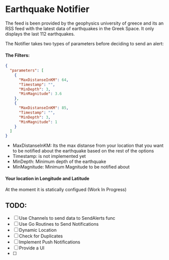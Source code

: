# Earthquake Notifier

The feed is been provided by the geophysics university of greece and its an RSS feed with the latest data of earthquakes in the Greek Space. It only displays the last 112 earthquakes.

The Notifier takes two types of parameters before deciding to send an alert:

#### The Filters:
```json
{
  "parameters": [
    {
      "MaxDistanseInKM": 64,
      "Timestamp": "",
      "MinDepth": 3,
      "MinMagnitude": 3.6
    },
    {
      "MaxDistanseInKM": 85,
      "Timestamp": "",
      "MinDepth": 3,
      "MinMagnitude": 1
    }
  ]
}

```

 - MaxDistanseInKM: Its the max distanse from your location that you want to be notified about the earthquake based on the rest of the options
 - Timestamp: is not implemented yet
 - MinDepth: Minimum depth of the earthquake
 - MinMagnitude: Minimum Magnitude to be notified about

#### Your location in Longitude and Latitude
At the moment it is statically configued (Work In Progress)

## TODO:
- [ ] Use Channels to send data to SendAlerts func
- [ ] Use Go Routines to Send Notifications
- [ ] Dynamic Location
- [ ] Check for Duplicates
- [ ] Implement Push Notifications
- [ ] Provide a UI
- [ ] 
